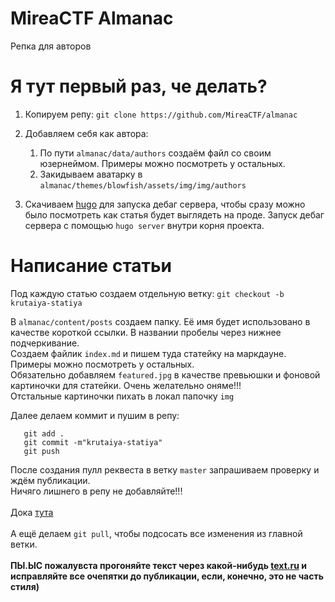 # MireaCTF Almanac
Репка для авторов

# Я тут первый раз, че делать?
1. Копируем репу: ```git clone https://github.com/MireaCTF/almanac```
2. Добавляем себя как автора:
   1. По пути ```almanac/data/authors``` создаём файл со своим юзернеймом. Примеры можно посмотреть у остальных.
   2. Закидываем аватарку в ```almanac/themes/blowfish/assets/img/img/authors```

3. Скачиваем [hugo](https://github.com/gohugoio/hugo/releases) для запуска дебаг сервера, чтобы сразу можно было посмотреть как статья будет выглядеть на проде. Запуск дебаг сервера с помощью ```hugo server``` внутри корня проекта.

# Написание статьи
Под каждую статью создаем отдельную ветку: ```git checkout -b krutaiya-statiya```

В ```almanac/content/posts``` создаем папку. Её имя будет использовано в качестве короткой ссылки. В названии пробелы через нижнее подчеркивание.<br> 
Создаем файлик ```index.md``` и пишем туда статейку на маркдауне. Примеры можно посмотреть у остальных.<br>
Обязательно добавляем ```featured.jpg``` в качестве превьюшки и фоновой картиночки для статейки. Очень желательно оняме!!! <br>
Отстальные картиночки пихать в локал папочку ```img```

Далее делаем коммит и пушим в репу:
```
   git add .
   git commit -m"krutaiya-statiya"
   git push
```
После создания пулл реквеста в ветку ```master``` запрашиваем проверку и ждём публикации.<br>
Ничяго лишнего в репу не добавляйте!!!<br><br>
Дока [тута](https://blowfish.page/)<br><br>
А ещё делаем ```git pull```, чтобы подсосать все изменения из главной ветки.<br><br>
**ПЫ.ЫС пожалувста прогоняйте текст через какой-нибудь [text.ru](https://text.ru/spelling) и исправляйте все очепятки до публикации, если, конечно, это не часть стиля)**